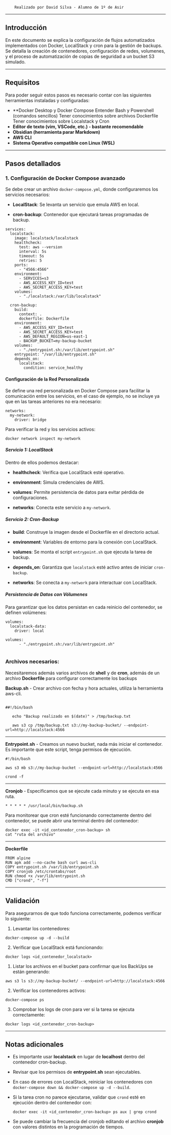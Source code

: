 
		Realizado por David Silva - Alumno de 1º de Asir
---
## **Introducción**

En este documento se explica la configuración de flujos automatizados implementados con Docker, LocalStack y cron para la gestión de backups. Se detalla la creación de contenedores, configuración de redes, volumenes, y el proceso de automatización de copias de seguridad a un bucket S3 simulado.

---
## **Requisitos**

Para poder seguir estos pasos es necesario contar con las siguientes herramientas instaladas y configuradas:

- **Docker Desktop y Docker Compose
	Entender Bash y Powershell (comandos sencillos)
	Tener conocimientos sobre archivos Dockerfile
	Tener conocimientos sobre Localstack y Cron
- **Editor de texto (vim, VSCode, etc.) - bastante recomendable**
- **Obsidian (herramienta parar Markdown)**
- **AWS CLI**
 - **Sistema Operativo compatible con Linux (WSL)**

---
## **Pasos detallados**

### **1. Configuración de Docker Compose avanzado**

Se debe crear un archivo `docker-compose.yml`, donde configuraremos los servicios necesarios:

- **LocalStack**: Se levanta un servicio que emula AWS en local.
    
- **cron-backup**: Contenedor que ejecutará tareas programadas de backup.

```
services:
  localstack:
    image: localstack/localstack
    healthcheck:
      test: aws --version
      interval: 5s
      timeout: 5s
      retries: 5
    ports:
      - "4566:4566"
    environment:
      - SERVICES=s3
      - AWS_ACCESS_KEY_ID=test
      - AWS_SECRET_ACCESS_KEY=test
    volumes:
      - "./localstack:/var/lib/localstack"

  cron-backup:
    build:
      context: .
      dockerfile: Dockerfile
    environment:
      - AWS_ACCESS_KEY_ID=test
      - AWS_SECRET_ACCESS_KEY=test
      - AWS_DEFAULT_REGION=us-east-1
      - BACKUP_BUCKET=my-backup-bucket
    volumes:
      - "./entrypoint.sh:/var/lib/entrypoint.sh"
    entrypoint: "/var/lib/entrypoint.sh"
    depends_on:
      localstack:
        condition: service_healthy
```

#### **Configuración de la Red Personalizada**

Se define una red personalizada en Docker Compose para facilitar la comunicación entre los servicios, en el caso de ejemplo, no se incluye ya que en las tareas anteriores no era necesario:

```
networks:
  my-network:
    driver: bridge
```

Para verificar la red y los servicios activos:

```
docker network inspect my-network
```
##### **Servicio 1: LocalStack**
Dentro de ellos podemos destacar:

- **healthcheck**: Verifica que LocalStack esté operativo.
    
- **environment**: Simula credenciales de AWS.
    
- **volumes**: Permite persistencia de datos para evitar pérdida de configuraciones.
    
- **networks**: Conecta este servicio a `my-network`.

##### **Servicio 2: Cron-Backup**

- **build**: Construye la imagen desde el Dockerfile en el directorio actual.
    
- **environment**: Variables de entorno para la conexión con LocalStack.
    
- **volumes**: Se monta el script `entrypoint.sh` que ejecuta la tarea de backup.
    
- **depends_on**: Garantiza que `localstack` esté activo antes de iniciar `cron-backup`.
    
- **networks**: Se conecta a `my-network` para interactuar con LocalStack.

##### **Persistencia de Datos con Vólumenes**
Para garantizar que los datos persistan en cada reinicio del contenedor, se definen volúmenes:
```
volumes:
  localstack-data:
    driver: local
```

```
volumes:
      - "./entrypoint.sh:/var/lib/entrypoint.sh"
      
```


### **Archivos necesarios:**

Necesitaremos además varios archivos de **shel**l y de **cron**, además de un archivo **Dockerfile** para configurar correctamente los backups

**Backup.sh** - Crear archivo con fecha y hora actuales, utiliza la herramienta aws-cli.
```

##!/bin/bash

   echo "Backup realizado en $(date)" > /tmp/backup.txt

   aws s3 cp /tmp/backup.txt s3://my-backup-bucket/ --endpoint-url=http://localstack:4566
```
---
**Entrypoint.sh** - Creamos un nuevo bucket, nada más iniciar el contenedor.
Es importante que este script, tenga permisos de ejecución.
```
#!/bin/bash

aws s3 mb s3://my-backup-bucket --endpoint-url=http://localstack:4566

crond -f
```
---
**Cronjob** - Especificamos que se ejecute cada minuto y se ejecuta en esa ruta.
```
* * * * * /usr/local/bin/backup.sh
```

Para monitorear que cron esté funcionando correctamente dentro del contenedor, se puede abrir una terminal dentro del contenedor:
```
docker exec -it <id_contenedor_cron-backup> sh
cat "ruta del archivo"
```

---
**Dockerfile**

```
FROM alpine
RUN apk add --no-cache bash curl aws-cli
COPY entrypoint.sh /var/lib/entrypoint.sh
COPY cronjob /etc/crontabs/root
RUN chmod +x /var/lib/entrypoint.sh
CMD ["crond", "-f"]
```

---


## **Validación**

Para asegurarnos de que todo funciona correctamente, podemos verificar lo siguiente:

1.   Levantar los contenedores:
```
docker-compose up -d --build
```
2. Verificar que LocalStack está funcionando:
```
docker logs <id_contenedor_localstack>
```
1. Listar los archivos en el bucket para confirmar que los BackUps se están generando:
```
aws s3 ls s3://my-backup-bucket/ --endpoint-url=http://localstack:4566
```
2. Verificar los contenedores activos:
```
docker-compose ps
```
3. Comprobar los logs de cron para ver si la tarea se ejecuta correctamente:
```
docker logs <id_contenedor_cron-backup>
```

---
## **Notas adicionales**

- Es importante usar **localstack** en lugar de **localhost** dentro del contenedor cron-backup.
    
- Revisar que los permisos de **entrypoint.sh** sean ejecutables.
    
- En caso de errores con LocalStack, reiniciar los contenedores con `docker-compose down && docker-compose up -d --build`.
    
- Si la tarea cron no parece ejecutarse, validar que `crond` esté en ejecución dentro del contenedor con:
    
    ```
  docker exec -it <id_contenedor_cron-backup> ps aux | grep crond
    ```
    
- Se puede cambiar la frecuencia del cronjob editando el archivo **cronjob** con valores distintos en la programación de tiempos.